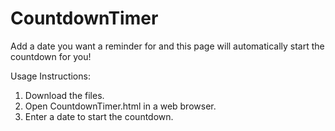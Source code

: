 # CountdownTimer

Add a date you want a reminder for and this page will automatically start the countdown for you!

Usage Instructions:
1) Download the files.
2) Open CountdownTimer.html in a web browser.
3) Enter a date to start the countdown.
